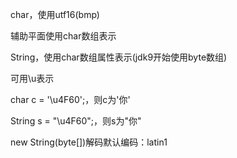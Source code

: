 char，使用utf16(bmp)

辅助平面使用char数组表示



String，使用char数组属性表示(jdk9开始使用byte数组)



可用\u表示

char c = '\u4F60';，则c为'你'

String s = "\u4F60";，则s为"你"



new String(byte[])解码默认编码：latin1